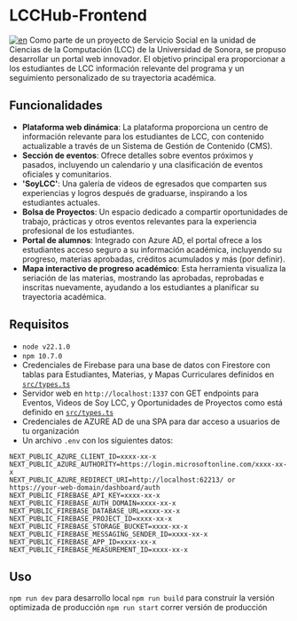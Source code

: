 # LCCHub-Frontend
[![en](https://img.shields.io/badge/lang-en-red.svg)](https://raw.githubusercontent.com/enriquegiottonini/lcchub-dev/main/README-EN.md)
Como parte de un proyecto de Servicio Social en la unidad de Ciencias de la Computación (LCC) de la Universidad de Sonora, se propuso desarrollar un portal web innovador. El objetivo principal era proporcionar a los estudiantes de LCC información relevante del programa y
un seguimiento personalizado de su trayectoria académica.

## Funcionalidades

- **Plataforma web dinámica**: La plataforma proporciona un centro de información relevante para los estudiantes de LCC, con contenido actualizable a través de un Sistema de Gestión de Contenido (CMS).
- **Sección de eventos**: Ofrece detalles sobre eventos próximos y pasados, incluyendo un calendario y una clasificación de eventos oficiales y comunitarios.
- **'SoyLCC'**: Una galería de videos de egresados que comparten sus experiencias y logros después de graduarse, inspirando a los estudiantes actuales.
- **Bolsa de Proyectos**: Un espacio dedicado a compartir oportunidades de trabajo, prácticas y otros eventos relevantes para la experiencia profesional de los estudiantes.
- **Portal de alumnos**: Integrado con Azure AD, el portal ofrece a los estudiantes acceso seguro a su información académica, incluyendo su progreso, materias aprobadas, créditos acumulados y más (por definir).
- **Mapa interactivo de progreso académico**: Esta herramienta visualiza la seriación de las materias, mostrando las aprobadas, reprobadas e inscritas nuevamente, ayudando a los estudiantes a planificar su trayectoria académica.

## Requisitos
- `node v22.1.0`
- `npm 10.7.0`
- Credenciales de Firebase para una base de datos con Firestore con tablas para Estudiantes, Materias, y Mapas Curriculares definidos en [`src/types.ts`](https://github.com/enriquegiottonini/lcchub-dev/blob/main/src/lib/types.ts)
- Servidor web en `http://localhost:1337` con GET endpoints para Eventos, Videos de Soy LCC, y Oportunidades de Proyectos como está definido en [`src/types.ts`](https://github.com/enriquegiottonini/lcchub-dev/blob/main/src/lib/types.ts)
- Credenciales de AZURE AD de una SPA para dar acceso a usuarios de tu organización
- Un archivo `.env` con los siguientes datos:
```.env
NEXT_PUBLIC_AZURE_CLIENT_ID=xxxx-xx-x
NEXT_PUBLIC_AZURE_AUTHORITY=https://login.microsoftonline.com/xxxx-xx-x
NEXT_PUBLIC_AZURE_REDIRECT_URI=http://localhost:62213/ or https://your-web-domain/dashboard/auth
NEXT_PUBLIC_FIREBASE_API_KEY=xxxx-xx-x
NEXT_PUBLIC_FIREBASE_AUTH_DOMAIN=xxxx-xx-x
NEXT_PUBLIC_FIREBASE_DATABASE_URL=xxxx-xx-x
NEXT_PUBLIC_FIREBASE_PROJECT_ID=xxxx-xx-x
NEXT_PUBLIC_FIREBASE_STORAGE_BUCKET=xxxx-xx-x
NEXT_PUBLIC_FIREBASE_MESSAGING_SENDER_ID=xxxx-xx-x
NEXT_PUBLIC_FIREBASE_APP_ID=xxxx-xx-x
NEXT_PUBLIC_FIREBASE_MEASUREMENT_ID=xxxx-xx-x
```

## Uso
`npm run dev` para desarrollo local
`npm run build` para construír la versión optimizada de producción
`npm run start` correr versión de producción

